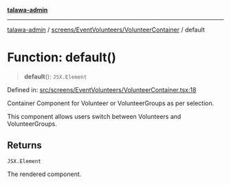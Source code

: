[**talawa-admin**](../../../../README.md)

***

[talawa-admin](../../../../README.md) / [screens/EventVolunteers/VolunteerContainer](../README.md) / default

# Function: default()

> **default**(): `JSX.Element`

Defined in: [src/screens/EventVolunteers/VolunteerContainer.tsx:18](https://github.com/gautam-divyanshu/talawa-admin/blob/cfee07d9592eee1569f258baf49181c393e48f1b/src/screens/EventVolunteers/VolunteerContainer.tsx#L18)

Container Component for Volunteer or VolunteerGroups as per selection.

This component allows users switch between Volunteers and VolunteerGroups.

## Returns

`JSX.Element`

The rendered component.
